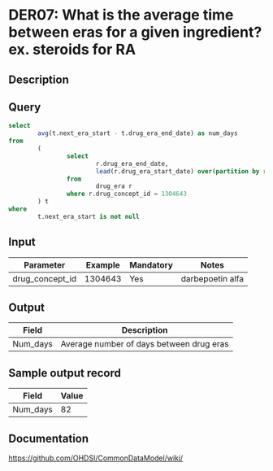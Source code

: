 <!---
Group:drug era
Name:DER07 What is the average time between eras for a given ingredient? ex. steroids for RA
Author:Patrick Ryan
CDM Version: 5.0
-->

# DER07: What is the average time between eras for a given ingredient? ex. steroids for RA

## Description
## Query
```sql
select
        avg(t.next_era_start - t.drug_era_end_date) as num_days
from
        (
                select
                        r.drug_era_end_date,
                        lead(r.drug_era_start_date) over(partition by r.person_id, r.drug_concept_id order by r.drug_era_start_date) as next_era_start
                from
                        drug_era r
                where r.drug_concept_id = 1304643
        ) t
where
        t.next_era_start is not null
```

## Input

| Parameter |  Example |  Mandatory |  Notes |
| --- | --- | --- | --- |
| drug_concept_id | 1304643 | Yes | darbepoetin alfa |

## Output

|  Field |  Description |
| --- | --- |
| Num_days |  Average number of days between drug eras |

## Sample output record

|  Field |  Value |
| --- | --- |
| Num_days |  82 |



## Documentation
https://github.com/OHDSI/CommonDataModel/wiki/
